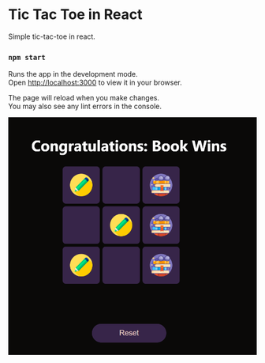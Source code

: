 # Tic Tac Toe in React

Simple tic-tac-toe in react.

### `npm start`

Runs the app in the development mode.\
Open [http://localhost:3000](http://localhost:3000) to view it in your browser.

The page will reload when you make changes.\
You may also see any lint errors in the console.


![Screenshot](tictactoe.png)